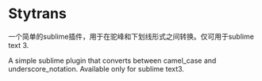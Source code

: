 # Stytrans
一个简单的sublime插件，用于在驼峰和下划线形式之间转换。仅可用于sublime text 3.

A simple sublime plugin that converts between camel_case and underscore_notation. Available only for sublime text3.
